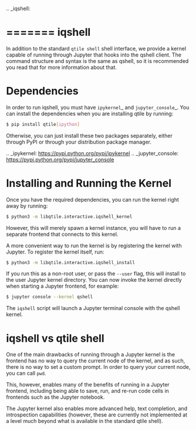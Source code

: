 .. _iqshell:

=======
iqshell
=======

In addition to the standard `qtile shell` shell interface, we provide a
kernel capable of running through Jupyter that hooks into the qshell client.
The command structure and syntax is the same as qshell, so it is recommended
you read that for more information about that.

Dependencies
============

In order to run iqshell, you must have `ipykernel`_ and `jupyter_console`_.
You can install the dependencies when you are installing qtile by running:

``` bash
$ pip install qtile[ipython]
```

Otherwise, you can just install these two packages separately, either through
PyPI or through your distribution package manager.

.. _ipykernel: https://pypi.python.org/pypi/ipykernel
.. _jupyter_console: https://pypi.python.org/pypi/jupyter_console

Installing and Running the Kernel
=================================

Once you have the required dependencies, you can run the kernel right away by
running:

``` bash
$ python3 -m libqtile.interactive.iqshell_kernel
```

However, this will merely spawn a kernel instance, you will have to run a
separate frontend that connects to this kernel.

A more convenient way to run the kernel is by registering the kernel with
Jupyter.  To register the kernel itself, run:

``` bash
$ python3 -m libqtile.interactive.iqshell_install
```

If you run this as a non-root user, or pass the `--user` flag, this will
install to the user Jupyter kernel directory.  You can now invoke the kernel
directly when starting a Jupyter frontend, for example:

``` bash
$ jupyter console --kernel qshell
```

The `iqshell` script will launch a Jupyter terminal console with the qshell kernel.

iqshell vs qtile shell
======================

One of the main drawbacks of running through a Jupyter kernel is the frontend
has no way to query the current node of the kernel, and as such, there is no
way to set a custom prompt.  In order to query your current node, you can call
`pwd`.

This, however, enables many of the benefits of running in a Jupyter frontend,
including being able to save, run, and re-run code cells in frontends such as
the Jupyter notebook.

The Jupyter kernel also enables more advanced help, text completion, and
introspection capabilities (however, these are currently not implemented at a
level much beyond what is available in the standard qtile shell).
